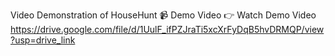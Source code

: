 
Video Demonstration of HouseHunt
📹 Demo Video
👉 Watch Demo Video
   https://drive.google.com/file/d/1UulF_ifPZJraTi5xcXrFyDqB5hvDRMQP/view?usp=drive_link
